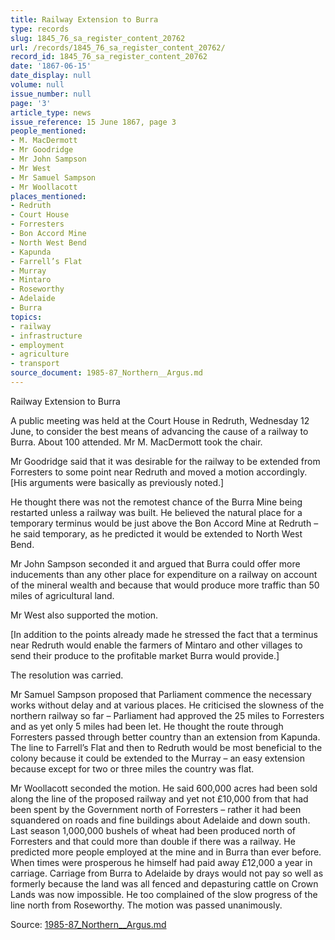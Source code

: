 ```yaml
---
title: Railway Extension to Burra
type: records
slug: 1845_76_sa_register_content_20762
url: /records/1845_76_sa_register_content_20762/
record_id: 1845_76_sa_register_content_20762
date: '1867-06-15'
date_display: null
volume: null
issue_number: null
page: '3'
article_type: news
issue_reference: 15 June 1867, page 3
people_mentioned:
- M. MacDermott
- Mr Goodridge
- Mr John Sampson
- Mr West
- Mr Samuel Sampson
- Mr Woollacott
places_mentioned:
- Redruth
- Court House
- Forresters
- Bon Accord Mine
- North West Bend
- Kapunda
- Farrell’s Flat
- Murray
- Mintaro
- Roseworthy
- Adelaide
- Burra
topics:
- railway
- infrastructure
- employment
- agriculture
- transport
source_document: 1985-87_Northern__Argus.md
---
```


Railway Extension to Burra

A public meeting was held at the Court House in Redruth, Wednesday 12 June, to consider the best means of advancing the cause of a railway to Burra.  About 100 attended.  Mr M. MacDermott took the chair.

Mr Goodridge said that it was desirable for the railway to be extended from Forresters to some point near Redruth and moved a motion accordingly.  [His arguments were basically as previously noted.]

He thought there was not the remotest chance of the Burra Mine being restarted unless a railway was built.  He believed the natural place for a temporary terminus would be just above the Bon Accord Mine at Redruth – he said temporary, as he predicted it would be extended to North West Bend.

Mr John Sampson seconded it and argued that Burra could offer more inducements than any other place for expenditure on a railway on account of the mineral wealth and because that would produce more traffic than 50 miles of agricultural land.

Mr West also supported the motion.

[In addition to the points already made he stressed the fact that a terminus near Redruth would enable the farmers of Mintaro and other villages to send their produce to the profitable market Burra would provide.]

The resolution was carried.

Mr Samuel Sampson proposed that Parliament commence the necessary works without delay and at various places.  He criticised the slowness of the northern railway so far – Parliament had approved the 25 miles to Forresters and as yet only 5 miles had been let.  He thought the route through Forresters passed through better country than an extension from Kapunda.  The line to Farrell’s Flat and then to Redruth would be most beneficial to the colony because it could be extended to the Murray – an easy extension because except for two or three miles the country was flat.

Mr Woollacott seconded the motion.  He said 600,000 acres had been sold along the line of the proposed railway and yet not £10,000 from that had been spent by the Government north of Forresters – rather it had been squandered on roads and fine buildings about Adelaide and down south.  Last season 1,000,000 bushels of wheat had been produced north of Forresters and that could more than double if there was a railway.  He predicted more people employed at the mine and in Burra than ever before.  When times were prosperous he himself had paid away £12,000 a year in carriage.  Carriage from Burra to Adelaide by drays would not pay so well as formerly because the land was all fenced and depasturing cattle on Crown Lands was now impossible.  He too complained of the slow progress of the line north from Roseworthy.  The motion was passed unanimously.

Source: [1985-87_Northern__Argus.md](/downloads/markdown/1985-87_Northern__Argus.md)
